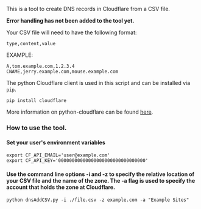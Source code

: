 This is a tool to create DNS records in Cloudflare from a CSV file.

__Error handling has not been added to the tool yet.__

Your CSV file will need to have the following format:

`type,content,value`

EXAMPLE:

```
A,tom.example.com,1.2.3.4
CNAME,jerry.example.com,mouse.example.com
```

The python Cloudflare client is used in this script and can be installed via `pip`.

```
pip install cloudflare
```

More information on python-cloudflare can be found [here](https://github.com/cloudflare/python-cloudflare).

### How to use the tool.

#### Set your user's environment variables

```
export CF_API_EMAIL='user@example.com'
export CF_API_KEY='00000000000000000000000000000000'
```

#### Use the command line options -i and -z to specify the relative location of your CSV file and the name of the zone. The -a flag is used to specify the account that holds the zone at Cloudflare.

```
python dnsAddCSV.py -i ./file.csv -z example.com -a "Example Sites"
```

